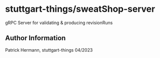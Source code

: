 # stuttgart-things/sweatShop-server

gRPC Server for validating &amp; producing revisionRuns

Author Information
------------------
Patrick Hermann, stuttgart-things 04/2023
